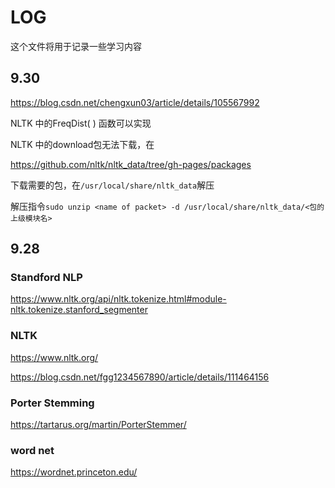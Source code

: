 # LOG

这个文件将用于记录一些学习内容

## 9.30

https://blog.csdn.net/chengxun03/article/details/105567992

NLTK 中的FreqDist( ) 函数可以实现

NLTK 中的download包无法下载，在

https://github.com/nltk/nltk_data/tree/gh-pages/packages

下载需要的包，在`/usr/local/share/nltk_data`解压

解压指令`sudo unzip <name of packet> -d /usr/local/share/nltk_data/<包的上级模块名>`

## 9.28

### Standford NLP

https://www.nltk.org/api/nltk.tokenize.html#module-nltk.tokenize.stanford_segmenter



### NLTK

https://www.nltk.org/

https://blog.csdn.net/fgg1234567890/article/details/111464156



### Porter Stemming

https://tartarus.org/martin/PorterStemmer/



### word net

https://wordnet.princeton.edu/

